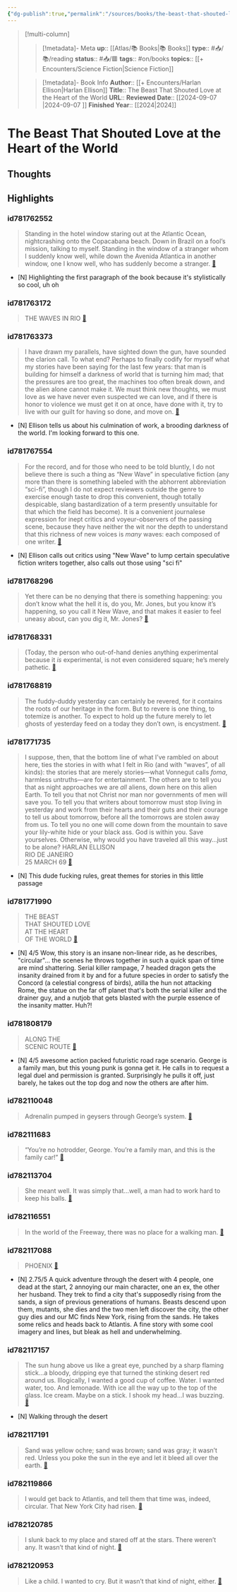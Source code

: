 ```yaml
---
{"dg-publish":true,"permalink":"/sources/books/the-beast-that-shouted-love-at-the-heart-of-the-world/"}
---
```


> [!multi-column]
>
>> [!metadata]- Meta
>> **up**:: [[Atlas/📚 Books\|📚 Books]]
>> **type**:: #📥/📚/reading 
>> **status**:: #📥/🟥 
>> **tags**:: #on/books
>> **topics**:: [[+ Encounters/Science Fiction\|Science Fiction]]
>
>> [!metadata]- Book Info
>> **Author**:: [[+ Encounters/Harlan Ellison\|Harlan Ellison]]
>> **Title**:: The Beast That Shouted Love at the Heart of the World
>> **URL**::
>> **Reviewed Date**:: [[2024-09-07 \|2024-09-07 ]]
>> **Finished Year**:: [[2024\|2024]]

# The Beast That Shouted Love at the Heart of the World

## Thoughts

## Highlights
### id781762552

> Standing in the hotel window staring out at the Atlantic Ocean, nightcrashing onto the Copacabana beach. Down in Brazil on a fool’s mission, talking to myself. Standing in the window of a stranger whom I suddenly know well, while down the Avenida Atlantica in another window, one I know well, who has suddenly become a stranger. <span class='highlight-link'>[🔗](https://read.readwise.io/read/01j72m0bzxn02a18khd3jd2yxk)</span>

- [N] Highlighting the first paragraph of the book because it's stylistically so cool, uh oh

### id781763172

> THE WAVES IN RIO <span class='highlight-link'>[🔗](https://read.readwise.io/read/01j72ma14pcvknkkcnrrtptr2c)</span>

### id781763373

> I have drawn my parallels, have sighted down the gun, have sounded the clarion call. To what end?
> Perhaps to finally codify for myself what my stories have been saying for the last few years: that man is building for himself a darkness of world that is turning him mad; that the pressures are too great, the machines too often break down, and the alien alone cannot make it. We must think new thoughts, we must love as we have never even suspected we can love, and if there is honor to violence we must get it on at once, have done with it, try to live with our guilt for having so done, and move on. <span class='highlight-link'>[🔗](https://read.readwise.io/read/01j72mff860fpyazy4jtgnnh7n)</span>

- [N] Ellison tells us about his culmination of work, a brooding darkness of the world. I'm looking forward to this one.

### id781767554

> For the record, and for those who need to be told bluntly, I do not believe there is such a thing as “New Wave” in speculative fiction (any more than there is something labeled with the abhorrent abbreviation “sci-fi”, though I do not expect reviewers outside the genre to exercise enough taste to drop this convenient, though totally despicable, slang bastardization of a term presently unsuitable for that which the field has become). It is a convenient journalese expression for inept critics and voyeur-observers of the passing scene, because they have neither the wit nor the depth to understand that this richness of new voices is *many* waves: each composed of one writer. <span class='highlight-link'>[🔗](https://read.readwise.io/read/01j72n0qhj2paa42zd6a0hmk7g)</span>

- [N] Ellison calls out critics using "New Wave" to lump certain speculative fiction writers together, also calls out those using "sci fi"

### id781768296

> Yet there can be no denying that there is something happening: you don’t know what the hell it is, do you, Mr. Jones, but you know it’s happening, so you call it New Wave, and that makes it easier to feel uneasy about, can you dig it, Mr. Jones? <span class='highlight-link'>[🔗](https://read.readwise.io/read/01j72n3fet4z8svtwnsd338x60)</span>

### id781768331

> (Today, the person who out-of-hand denies anything experimental because it *is* experimental, is not even considered square; he’s merely pathetic. <span class='highlight-link'>[🔗](https://read.readwise.io/read/01j72n4rwn3gp0g36w22eea487)</span>

### id781768819

> The fuddy-duddy yesterday can certainly be revered, for it contains the roots of our heritage in the form. But to revere is one thing, to totemize is another. To expect to hold up the future merely to let ghosts of yesterday feed on a today they don’t own, is encystment. <span class='highlight-link'>[🔗](https://read.readwise.io/read/01j72nak8jpn18cz3s7ymk865m)</span>

### id781771735

> I suppose, then, that the bottom line of what I’ve rambled on about here, ties the stories in with what I felt in Rio (and with “waves”, of all kinds): the stories that are merely stories—what Vonnegut calls *foma*, harmless untruths—are for entertainment. The others are to tell you that as night approaches we are *all* aliens, down here on this alien Earth. To tell you that not Christ nor man nor governments of men will save you. To tell you that writers about tomorrow must stop living in yesterday and work from their hearts and their guts and their courage to tell us about tomorrow, before all the tomorrows are stolen away from us. To tell you no one will come down from the mountain to save your lily-white hide or your black ass. God is within you. Save yourselves.
> Otherwise, why would you have traveled all this way…just to be alone?
> HARLAN ELLISON  
> RIO DE JANEIRO  
> 25 MARCH 69 <span class='highlight-link'>[🔗](https://read.readwise.io/read/01j72nr40dxz7medmve8726zpa)</span>

- [N] This dude fucking rules, great themes for stories in this little passage

### id781771990

> THE BEAST  
> THAT SHOUTED LOVE  
> AT THE HEART  
> OF THE WORLD <span class='highlight-link'>[🔗](https://read.readwise.io/read/01j72ns05asahx777k5wtz32hx)</span>

- [N] 4/5 Wow, this story is an insane non-linear ride, as he describes, "circular"... the scenes he throws together in such a quick span of time are mind shattering. Serial killer rampage, 7 headed dragon gets the insanity drained from it by and for a future species in order to satisfy the Concord (a celestial congress of birds), atilla the hun not attacking Rome, the statue on the far off planet that's both the serial killer and the drainer guy, and a nutjob that gets blasted with the purple essence of the insanity matter. Huh?! 

### id781808179

> ALONG THE  
> SCENIC ROUTE <span class='highlight-link'>[🔗](https://read.readwise.io/read/01j72sp5gamspy84fn94myz7c4)</span>

- [N] 4/5 awesome action packed futuristic road rage scenario. George is a family man, but this young punk is gonna get it. He calls in to request a legal duel and permission is granted. Surprisingly he pulls it off, just barely, he takes out the top dog and now the others are after him. 

### id782110048

> Adrenalin pumped in geysers through George’s system. <span class='highlight-link'>[🔗](https://read.readwise.io/read/01j74z1d4wxd4kn8d5a05kmbr8)</span>

### id782111683

> “You’re no hotrodder, George. You’re a family man, and this is the family car!” <span class='highlight-link'>[🔗](https://read.readwise.io/read/01j74zc2ms0dz7rwr96chfz5fe)</span>

### id782113704

> She meant well. It was simply that…well, a man had to work hard to keep his balls. <span class='highlight-link'>[🔗](https://read.readwise.io/read/01j74zs80yapyz7ft64cywj77z)</span>

### id782116551

> In the world of the Freeway, there was no place for a walking man. <span class='highlight-link'>[🔗](https://read.readwise.io/read/01j750annskcepfy5688s5bnyb)</span>

### id782117088

> PHOENIX <span class='highlight-link'>[🔗](https://read.readwise.io/read/01j750f82ypsah7s6ytrjwfx99)</span>

- [N] 2.75/5 A quick adventure through the desert with 4 people, one dead at the start, 2 annoying our main character, one an ex, the other her husband. They trek to find a city that's supposedly rising from the sands, a sign of previous generations of humans. Beasts descend upon them, mutants, she dies and the two men left discover the city, the other guy dies and our MC finds New York, rising from the sands. He takes some relics and heads back to Atlantis. A fine story with some cool imagery and lines, but bleak as hell and underwhelming.

### id782117157

> The sun hung above us like a great eye, punched by a sharp flaming stick…a bloody, dripping eye that turned the stinking desert red around us. Illogically, I wanted a good cup of coffee.
> Water. I wanted water, too. And lemonade. With ice all the way up to the top of the glass. Ice cream. Maybe on a stick. I shook my head…I was buzzing. <span class='highlight-link'>[🔗](https://read.readwise.io/read/01j750hachvbffeqtdc11h3cm5)</span>

- [N] Walking through the desert

### id782117191

> Sand was yellow ochre; sand was brown; sand was gray; it wasn’t red. Unless you poke the sun in the eye and let it bleed all over the earth. <span class='highlight-link'>[🔗](https://read.readwise.io/read/01j750jkgkhxs8pyqj5nj6kete)</span>

### id782119866

> I would get back to Atlantis, and tell them that time was, indeed, circular. That New York City had risen. <span class='highlight-link'>[🔗](https://read.readwise.io/read/01j751e6m3hsd2ryq0h7jm77dm)</span>

### id782120785

> I slunk back to my place and stared off at the stars. There weren’t any. It wasn’t that kind of night. <span class='highlight-link'>[🔗](https://read.readwise.io/read/01j751p41xb6e69vw9ahzr4gtw)</span>

### id782120953

> Like a child. I wanted to cry. But it wasn’t that kind of night, either. <span class='highlight-link'>[🔗](https://read.readwise.io/read/01j751pgv0x3pd4bkppe33tj7b)</span>
